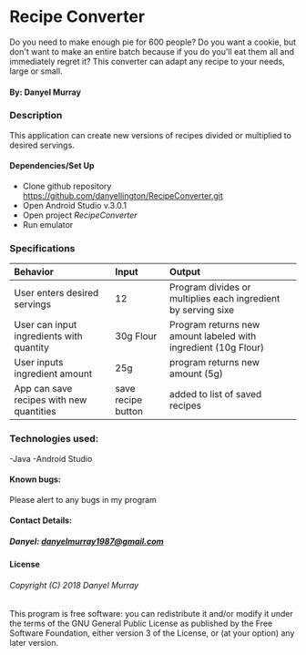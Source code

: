 # Recipe Converter
Do you need to make enough pie for 600 people? Do you want a cookie, but don't want to make an entire batch because if you do you'll  eat them all and immediately regret it? This converter can adapt any recipe to your needs, large or small. 
#### By: Danyel Murray
### Description
This application can create new versions of recipes divided or multiplied to desired servings.
#### Dependencies/Set Up

* Clone github repository https://github.com/danyellington/RecipeConverter.git
* Open Android Studio v.3.0.1
* Open  project _RecipeConverter_
* Run emulator 

### Specifications
| Behavior | Input | Output |
|:----------------- |:----------------- |:----------------- |
|User enters desired servings | 12 | Program divides or multiplies each ingredient by serving sixe
|User can input ingredients with quantity | 30g Flour | Program returns new amount labeled with ingredient (10g Flour)
|User inputs ingredient amount | 25g | program returns new amount (5g)
|App can save recipes with new quantities | save recipe button | added to list of saved recipes


### Technologies used:
-Java
-Android Studio


#### Known bugs:
Please alert to any bugs in my program

#### Contact Details:
##### Danyel: danyelmurray1987@gmail.com

#### License
###### Copyright (C) 2018 Danyel Murray

This program is free software: you can redistribute it and/or modify it under the terms of the GNU General Public License as published by the Free Software Foundation, either version 3 of the License, or (at your option) any later version.